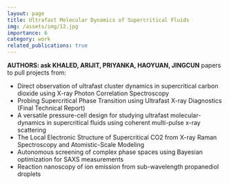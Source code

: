 ```yaml
---
layout: page
title: Ultrafast Molecular Dynamics of Supercritical Fluids
img: /assets/img/12.jpg
importance: 6
category: work
related_publications: true
---
```


**AUTHORS: ask KHALED, ARIJIT, PRIYANKA, HAOYUAN, JINGCUN**
papers to pull projects from:
- Direct observation of ultrafast cluster dynamics in supercritical carbon dioxide using X-ray Photon Correlation Spectroscopy
- Probing Supercritical Phase Transition using Ultrafast X-ray Diagnostics (Final Technical Report)
- A versatile pressure-cell design for studying ultrafast molecular-dynamics in supercritical fluids using coherent multi-pulse x-ray scattering
- The Local Electronic Structure of Supercritical CO2 from X-ray Raman Spectroscopy and Atomistic-Scale Modeling
- Autonomous screening of complex phase spaces using Bayesian optimization for SAXS measurements
- Reaction nanoscopy of ion emission from sub-wavelength propanediol droplets